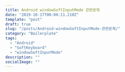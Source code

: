 ```yaml
---
title: Android windowSoftInputMode 관련문제
date: "2019-10-17T00:00:11.210Z"
template: "post"
draft: true
slug: "/posts/Android-windowSoftInputMode-관련문제/"
category: "Boilerplate"
tags:
  - "Android"
  - "SoftKeyboard"
  - "windowSoftInputMode"
description: ""
socialImage: ""
---
```



